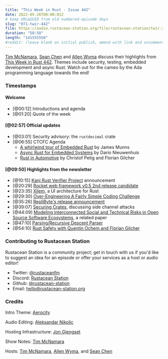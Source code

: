 ```yaml
---
title: "This Week in Rust - Issue 442"
date: 2022-05-26T00:00:01Z
# keep URL&GUID from old numbered-episode days
slug: "071-twir-442"
file: https://audio.rustacean-station.org/file/rustacean-station/twir-2022-05-11.mp3
duration: "58:58"
length: "141555550"
#reddit: (leave blank on initial publish, amend with link and uncomment this line after Reddit thread has been posted)
---
```


[Tim McNamara][tim], [Sean Chen][sean] and [Allen Wyma][allen] discuss their
highlights from [This Week in Rust
442](https://this-week-in-rust.org/blog/2022/05/04/this-week-in-rust-442/).
Themes include security, testing, embedded development and async Rust. Watch out
for the cameo by the Ada programming language towards the end!

### Timestamps

#### Welcome

- [@00:12] Introductions and agenda
- [@01:20] Quote of the week

#### [@02:57] Official updates

- [@03:01] Security advisory: the `rustdecimal` crate
- [@06:55] CTCFC Agenda
  - [A whirlwind tour of Embedded
      Rust](https://www.youtube.com/watch?v=MfG7OvfVYQY&t=105s) by James Munns
  - [Async Rust for Embedded
  Systems](https://www.youtube.com/watch?v=MfG7OvfVYQY&t=1260s) by Dario
  Nieuwenhuis
  - [Rust in Automotive](https://www.youtube.com/watch?v=MfG7OvfVYQY&t=2760s) by Christof
  Petig and Florian Gilcher

#### [@09:50] Highlights from the newsletter

- [@10:15] [Kani Rust Verifier
  Project](https://model-checking.github.io/kani-verifier-blog/2022/05/04/announcing-the-kani-rust-verifier-project.html) announcement
- [@20:29] [Rocket web framework v0.5 2nd release candidate](https://rocket.rs/v0.5-rc/news/2022-05-09-version-0.5-rc.2/)
- [@23:35] [Xilem](https://raphlinus.github.io/rust/gui/2022/05/07/ui-architecture.html), a
UI architecture for Rust
- [@29:30] [Over-Engineering A Fairly Simple Coding
  Challenge](https://ada-x64.github.io/over-engineering/)
- [@35:26] [RepliByte's release
  announcement](https://www.reddit.com/r/rust/comments/ukmnow/an_opensource_tool_to_seed_your_dev_database_with/)
- [@39:07] [Securing
Crates](https://tl8.co/entry/securing-crates), discussing side channel attacks
- [@44:09] [Modeling Interconnected Social and Technical Risks in Open Source
  Software Ecosystems](https://arxiv.org/abs/2205.04268), a related paper
- [@47:10] [Parsing/Recursive Descent Parser](https://www.huy.rocks/everyday/05-08-2022-parsing-recursive-descent-parser)
- [@54:10] [Rust Safety with Quentin Ochem and Florian Gilcher](https://rustacean-station.org/episode/067-quentin-ochem-florian-gilcher/)

### Contributing to Rustacean Station

Rustacean Station is a community project; get in touch with us if you'd like to
suggest an idea for an episode or offer your services as a host or audio editor!

- Twitter: [@rustaceanfm](https://twitter.com/rustaceanfm)
- Discord: [Rustacean Station](https://discord.gg/cHc3Gyc)
- Github: [@rustacean-station](https://github.com/rustacean-station/)
- Email: [hello@rustacean-station.org](mailto:hello@rustacean-station.org)

### Credits

Intro Theme: [Aerocity](https://twitter.com/AerocityMusic)

Audio Editing: [Aleksandar Nikolic](https://linkedin.com/in/dbsound)

Hosting Infrastructure: [Jon Gjengset][jon]

Show Notes: [Tim McNamara][tim]

Hosts: [Tim McNamara][tim], [Allen Wyma][allen], and [Sean Chen][sean]

[allen]: https://twitter.com/allenwyma
[jon]: https://twitter.com/jonhoo
[sean]: https://twitter.com/seanchen1991
[tim]: https://twitter.com/timClicks

[ctcft]: https://blog.rust-lang.org/inside-rust/2022/05/10/CTCFT-may.html
[security announcement]: https://blog.rust-lang.org/2022/05/10/malicious-crate-rustdecimal.html